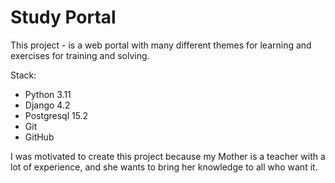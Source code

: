 # Study Portal

This project - is a web portal with many different themes for learning
and exercises for training and solving.

Stack:
 - Python 3.11
 - Django 4.2
 - Postgresql 15.2
 - Git
 - GitHub

I was motivated to create this project because my Mother is a teacher
with a lot of experience, and she wants to bring her knowledge to all
who want it.


